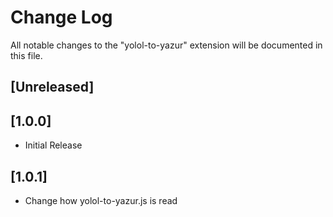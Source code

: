 # Change Log

All notable changes to the "yolol-to-yazur" extension will be documented in this file.

## [Unreleased]

## [1.0.0]
 - Initial Release

## [1.0.1]
 - Change how yolol-to-yazur.js is read